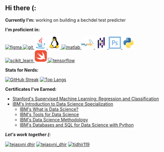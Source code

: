 ## Hi there (:

<!--
**tjdhir119/tjdhir119** is a ✨ _special_ ✨ repository because its `README.md` (this file) appears on your GitHub profile.

Here are some ideas to get you started:

- 🔭 I’m currently working on ...
- 🌱 I’m currently learning ...
- 👯 I’m looking to collaborate on ...
- 🤔 I’m looking for help with ...
- 💬 Ask me about ...
- 📫 How to reach me: ...
- 😄 Pronouns: ...
- ⚡ Fun fact: ...
-->
**Currently I'm:** working on building a bechdel test predicter

**I'm proficient in:**
<p align="left"> <a href="https://www.figma.com/" target="_blank" rel="noreferrer"> <img src="https://www.vectorlogo.zone/logos/figma/figma-icon.svg" alt="figma" width="40" height="40"/> </a> <a href="https://git-scm.com/" target="_blank" rel="noreferrer"> <img src="https://www.vectorlogo.zone/logos/git-scm/git-scm-icon.svg" alt="git" width="40" height="40"/> </a> <a href="https://www.java.com" target="_blank" rel="noreferrer"> <img src="https://raw.githubusercontent.com/devicons/devicon/master/icons/java/java-original.svg" alt="java" width="40" height="40"/> </a> <a href="https://www.linux.org/" target="_blank" rel="noreferrer"> <img src="https://raw.githubusercontent.com/devicons/devicon/master/icons/linux/linux-original.svg" alt="linux" width="40" height="40"/> </a> <a href="https://www.mathworks.com/" target="_blank" rel="noreferrer"> <img src="https://upload.wikimedia.org/wikipedia/commons/2/21/Matlab_Logo.png" alt="matlab" width="40" height="40"/> </a> <a href="https://www.mysql.com/" target="_blank" rel="noreferrer"> <img src="https://raw.githubusercontent.com/devicons/devicon/master/icons/mysql/mysql-original-wordmark.svg" alt="mysql" width="40" height="40"/> </a> <a href="https://pandas.pydata.org/" target="_blank" rel="noreferrer"> <img src="https://raw.githubusercontent.com/devicons/devicon/2ae2a900d2f041da66e950e4d48052658d850630/icons/pandas/pandas-original.svg" alt="pandas" width="40" height="40"/> </a> <a href="https://www.photoshop.com/en" target="_blank" rel="noreferrer"> <img src="https://raw.githubusercontent.com/devicons/devicon/master/icons/photoshop/photoshop-line.svg" alt="photoshop" width="40" height="40"/> </a> <a href="https://www.python.org" target="_blank" rel="noreferrer"> <img src="https://raw.githubusercontent.com/devicons/devicon/master/icons/python/python-original.svg" alt="python" width="40" height="40"/> </a> <a href="https://scikit-learn.org/" target="_blank" rel="noreferrer"> <img src="https://upload.wikimedia.org/wikipedia/commons/0/05/Scikit_learn_logo_small.svg" alt="scikit_learn" width="40" height="40"/> </a> <a href="https://developer.apple.com/swift/" target="_blank" rel="noreferrer"> <img src="https://raw.githubusercontent.com/devicons/devicon/master/icons/swift/swift-original.svg" alt="swift" width="40" height="40"/> </a> <a href="https://www.tensorflow.org" target="_blank" rel="noreferrer"> <img src="https://www.vectorlogo.zone/logos/tensorflow/tensorflow-icon.svg" alt="tensorflow" width="40" height="40"/> </a> </p>

**Stats for Nerds:**
<br>
<!-- [![Tejasvni's github stats](https://github-readme-stats.vercel.app/api?username=tjdhir119&theme=onedark&show_icons=true&count_private=true)](https://www.youtube.com/watch?v=dQw4w9WgXcQ)   -->
[![GitHub Streak](https://github-readme-streak-stats.herokuapp.com/?user=tjdhir119&theme=onedark)](https://www.youtube.com/watch?v=PzQihlLABng) 
[![Top Langs](https://github-readme-stats.vercel.app/api/top-langs/?username=tjdhir119&theme=onedark&layout=compact&exclude_repo=MyFirstUnityTrial)](https://www.youtube.com/channel/UC7_YxT-KID8kRbqZo7MyscQ)  

**Certificates I've Earned:**
 - [Stanford's Supervised Machine Learning: Regression and Classification](https://coursera.org/share/90fc4de24bf044f6d1dfaed11ebaf233)
 - [IBM's Introduction to Data Science Specialization](https://coursera.org/share/7d32a30cf51418d0c858e8e6e0c5bd3d)
     - [IBM's What is Data Science?](https://coursera.org/share/804e2478ac000f8d3d292cd38567953e)
     - [IBM's Tools for Data Science](https://coursera.org/share/4cfffcda7ddf9fc547fbac1e32d7ad1e)
     - [IBM's Data Science Methodology](https://coursera.org/share/9f4e0d2f69d7c57d021ff39b1229c2cc)
     - [IBM's Databases and SQL for Data Science with Python](https://coursera.org/share/b18f7681a476128dc54b41d54d98a472)

<!-- **Trophies:**
<p align="left"> <a href="https://github.com/ryo-ma/github-profile-trophy"><img src="https://github-profile-trophy.vercel.app/?username=tjdhir119&margin-w=30&theme=onedark" alt="tjdhir119" /></a> </p> -->

***Let's work together (:***
<p align="left">
<!-- <a href="https://twitter.com/@ghodeswartanmay" target="blank"><img align="center" src="https://raw.githubusercontent.com/rahuldkjain/github-profile-readme-generator/master/src/images/icons/Social/twitter.svg" alt="@ghodeswartanmay" height="30" width="40" /></a> -->
<a href="https://www.linkedin.com/in/tejasvni-dhir-9ab891211/" target="blank"><img align="center" src="https://raw.githubusercontent.com/rahuldkjain/github-profile-readme-generator/master/src/images/icons/Social/linked-in-alt.svg" alt="tejasvni dhir" height="30" width="40" /></a>
<!-- <a href="https://kaggle.com/tanmay ghodeswar" target="blank"><img align="center" src="https://raw.githubusercontent.com/rahuldkjain/github-profile-readme-generator/master/src/images/icons/Social/kaggle.svg" alt="tanmay ghodeswar" height="30" width="40" /></a> -->
<a href="https://instagram.com/tejasvni_dhir" target="blank"><img align="center" src="https://raw.githubusercontent.com/rahuldkjain/github-profile-readme-generator/master/src/images/icons/Social/instagram.svg" alt="tejasvni_dhir" height="30" width="40" /></a>
<!-- <a href="https://medium.com/@ghodeswar.tanmay22" target="blank"><img align="center" src="https://raw.githubusercontent.com/rahuldkjain/github-profile-readme-generator/master/src/images/icons/Social/medium.svg" alt="@ghodeswar.tanmay22" height="30" width="40" /></a> -->
<a href="https://www.hackerrank.com/tjdhir119" target="blank"><img align="center" src="https://raw.githubusercontent.com/rahuldkjain/github-profile-readme-generator/master/src/images/icons/Social/hackerrank.svg" alt="tjdhir119" height="30" width="40" /></a>
</p>

